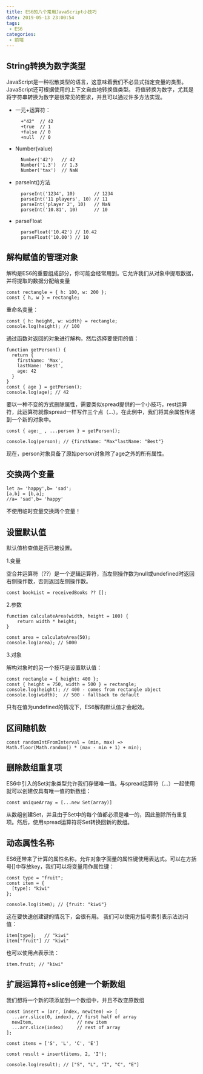 ```yaml
---
title: ES6的八个常用JavaScript小技巧
date: 2019-05-13 23:00:54
tags:
 - ES6 
categories:
 - 前端
---
```



## String转换为数字类型

JavaScript是一种松散类型的语言，这意味着我们不必显式指定变量的类型。JavaScript还可根据使用的上下文自由地转换值类型。
将值转换为数字，尤其是将字符串转换为数字是很常见的要求，并且可以通过许多方法实现。

- 一元+运算符：

        +"42"  // 42
        +true  // 1
        +false // 0
        +null  // 0

- Number(value)

        Number('42')   // 42
        Number('1.3')  // 1.3
        Number('tax')  // NaN

- parseInt()方法

        parseInt('1234', 10)       // 1234
        parseInt('11 players', 10) // 11
        parseInt('player 2', 10)   // NaN
        parseInt('10.81', 10)      // 10

- parseFloat

        parseFloat('10.42') // 10.42
        parseFloat('10.00') // 10

## 解构赋值的管理对象

解构是ES6的重要组成部分，你可能会经常用到。它允许我们从对象中提取数据，并将提取的数据分配给变量

    const rectangle = { h: 100, w: 200 };
    const { h, w } = rectangle;

重命名变量：

    const { h: height, w: width} = rectangle;
    console.log(height); // 100

通过函数对返回的对象进行解构，然后选择要使用的值：

    function getPerson() {
      return {
        firstName: 'Max',
        lastName: 'Best',
        age: 42
      }
    }
    const { age } = getPerson();
    console.log(age); // 42

要以一种不变的方式删除属性，需要类似spread提供的一个小技巧，rest运算符，此运算符就像spread一样写作三个点（...）。在此例中，我们将其余属性传递到一个新的对象中。

    const { age:_ , ...person } = getPerson();

    console.log(person); // {firstName: "Max"lastName: "Best"}

现在，person对象具备了原始person对象除了age之外的所有属性。

## 交换两个变量

    let a= 'happy',b= 'sad';
    [a,b] = [b,a];
    //a= 'sad',b= 'happy'

不使用临时变量交换两个变量！

## 设置默认值

默认值检查值是否已被设置。

1.变量

空合并运算符（??）是一个逻辑运算符，当左侧操作数为null或undefined时返回右侧操作数，否则返回左侧操作数。

    const bookList = receivedBooks ?? [];   

2.参数

    function calculateArea(width, height = 100) {
        return width * height;
    }

    const area = calculateArea(50);
    console.log(area); // 5000

3.对象

解构对象时的另一个技巧是设置默认值：

    const rectangle = { height: 400 };
    const { height = 750, width = 500 } = rectangle;
    console.log(height); // 400 - comes from rectangle object
    console.log(width);  // 500 - fallback to default
只有在值为undefined的情况下，ES6解构默认值才会起效。

## 区间随机数

    const randomIntFromInterval = (min, max) => 
    Math.floor(Math.random() * (max - min + 1) + min);

## 删除数组重复项

ES6中引入的Set对象类型允许我们存储唯一值。与spread运算符（...）一起使用就可以创建仅具有唯一值的新数组：

    const uniqueArray = [...new Set(array)]

从数组创建Set，并且由于Set中的每个值都必须是唯一的，因此删除所有重复项。然后，使用spread运算符将Set转换回新的数组。

## 动态属性名称

ES6还带来了计算的属性名称，允许对象字面量的属性键使用表达式。可以在方括号[]中存放key，我们可以将变量用作属性键：

    const type = "fruit";
    const item = {
      [type]: "kiwi"
    };

    console.log(item); // {fruit: "kiwi"}

这在要快速创建键的情况下，会很有用。
我们可以使用方括号索引表示法访问值：

    item[type];   // "kiwi"
    item["fruit"] // "kiwi"

也可以使用点表示法：

    item.fruit; // "kiwi"

##  扩展运算符+slice创建一个新数组

我们想将一个新的项添加到一个数组中，并且不改变原数组

    const insert = (arr, index, newItem) => [
      ...arr.slice(0, index), // first half of array
      newItem,                // new item
      ...arr.slice(index)     // rest of array
    ];

    const items = ['S', 'L', 'C', 'E']

    const result = insert(items, 2, 'I');

    console.log(result); // ["S", "L", "I", "C", "E"]
